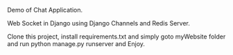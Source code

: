 Demo of Chat Application.

Web Socket in Django using Django Channels and Redis Server.

Clone this project, install requirements.txt and simply goto myWebsite folder and run python manage.py runserver and Enjoy.
